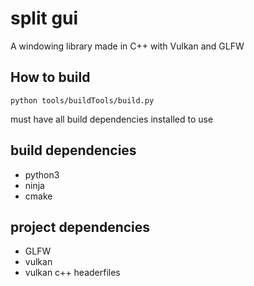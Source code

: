 # split gui
 A windowing library made in C++ with Vulkan and GLFW

## How to build 

`python tools/buildTools/build.py`

must have all build dependencies installed to use

## build dependencies

* python3
* ninja
* cmake

## project dependencies

* GLFW
* vulkan 
* vulkan c++ headerfiles